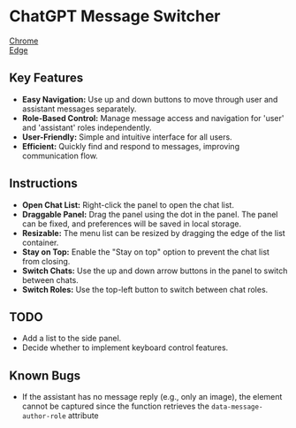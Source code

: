 # ChatGPT Message Switcher

[Chrome](https://chrome.google.com/webstore/detail/eihabkibbhhklajnohjngcnfgnobodbj) <br>
[Edge](https://microsoftedge.microsoft.com/addons/detail/chatgpt-message-switcher/jklfagjjdkaclkdbicaoheplcaeoiojm)

## Key Features

- **Easy Navigation:** Use up and down buttons to move through user and assistant messages separately.
- **Role-Based Control:** Manage message access and navigation for 'user' and 'assistant' roles independently.
- **User-Friendly:** Simple and intuitive interface for all users.
- **Efficient:** Quickly find and respond to messages, improving communication flow.

## Instructions

- **Open Chat List:** Right-click the panel to open the chat list.
- **Draggable Panel:** Drag the panel using the dot in the panel. The panel can be fixed, and preferences will be saved in local storage.
- **Resizable:** The menu list can be resized by dragging the edge of the list container.
- **Stay on Top:** Enable the "Stay on top" option to prevent the chat list from closing.
- **Switch Chats:** Use the up and down arrow buttons in the panel to switch between chats.
- **Switch Roles:** Use the top-left button to switch between chat roles.

## TODO

- Add a list to the side panel.
- Decide whether to implement keyboard control features.

## Known Bugs

- If the assistant has no message reply (e.g., only an image), the element cannot be captured since the function retrieves the `data-message-author-role` attribute
